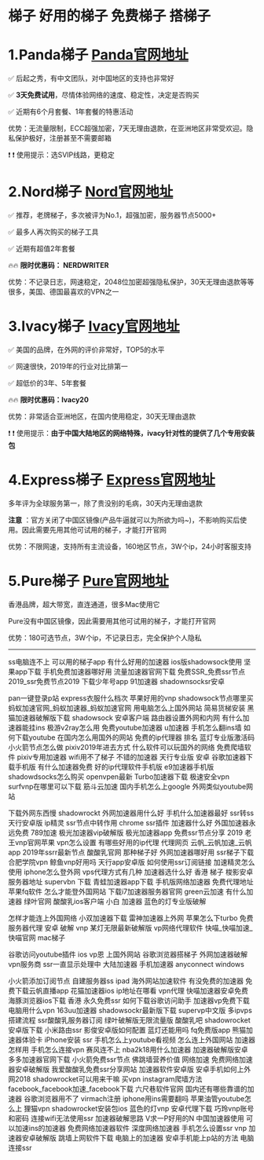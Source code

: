 # 梯子 好用的梯子 免费梯子 搭梯子 


# 1.Panda梯子 [Panda官网地址](https://www.panhdpe.xyz/r/22216799)
✅ 后起之秀，有中文团队，对中国地区的支持也非常好

✅ **3天免费试用**，尽情体验网络的速度、稳定性，决定是否购买

✅ 近期有6个月套餐、1年套餐的特惠活动

优势：无流量限制，ECC超强加密，7天无理由退款，在亚洲地区非常受欢迎。隐私保护极好，注册甚至不需要邮箱

❗ ❗ 使用提示：选SVIP线路，更稳定



# 2.Nord梯子   [Nord官网地址](http://get.affiliatescn.net/aff_c?offer_id=153&aff_id=38201&url_id=613&aff_click_id=github&aff_sub=gitlilu&aff_sub2=haotizi)
✅ 推荐，老牌梯子，多次被评为No.1，超强加密，服务器节点5000+

✅ 最多人再次购买的梯子工具

✅ 近期有超值2年套餐

🔥🔥 **限时优惠码： NERDWRITER**

优势：不记录日志，网速稳定，2048位加密超强隐私保护，30天无理由退款等等很多，美国、德国最喜欢的VPN之一


# 3.Ivacy梯子 [Ivacy官网地址](https://www.ivacykodi.com/easter-deal-2020/?aff=91814&data1=gitlilu&data2=haotizi)
✅ 美国的品牌，在外网的评价非常好，TOP5的水平

✅ 网速很快，2019年的行业对比排第一

✅ 超低价的3年、5年套餐

🔥🔥 **限时优惠码：Ivacy20**

优势：非常适合亚洲地区，在国内使用稳定，30天无理由退款

❗ ❗ 使用提示：**由于中国大陆地区的网络特殊，ivacy针对性的提供了几个专用安装包**


# 4.Express梯子 [Express官网地址](https://www.xvbelink.com/?a_fid=tizi_vpn&chan=gitlilu&data1=haotizi)
多年评为全球服务第一，除了贵没别的毛病，30天内无理由退款

**注意** ：官方关闭了中国区镜像(产品牛逼就可以为所欲为吗~)，不影响购买后使用。因此需要先用其他可试用的梯子，才能打开官网

优势：不限网速，支持所有主流设备，160地区节点，3W个ip，24小时客服支持



# 5.Pure梯子 [Pure官网地址](https://billing.purevpn.com/aff.php?aff=42611&data1=gitlilu&data2=haotizi)
香港品牌，超大带宽，直连通道，很多Mac使用它

Pure没有中国区镜像，因此需要用其他可试用的梯子，才能打开官网

优势：180可选节点，3W个ip，不记录日志，完全保护个人隐私







------


ss电脑连不上
可以用的梯子app
有什么好用的加速器
ios版shadowsock使用
坚果app下载
手机免费加速器哪好用
流量加速器官网下载
免费SSR_免费ssr节点2019_ssr免费节点2019
下载少年号app
91加速器
shadownsocksr安卓

pan一键登录p站
express衣服什么档次
苹果好用的vnp
shadowsock节点哪里买
蚂蚁加速官网_蚂蚁加速器_蚂蚁加速官网
用电脑怎么上国外网站
简易货梯安装
黑猫加速器破解版下载
shadowsock 安卓客户端
路由器设置外网和内网
有什么加速器能挂ins
极游v2ray怎么用
免费youtube加速器
u加速器
手机怎么翻ins墙
如何下载youtube
在国内怎么用国外的网站
免费的ip代理器 排名
蓝灯专业版激活码
小火箭节点怎么做
pixiv2019年进去方式
什么软件可以玩国外的网络
免费爬墙软件
pixiv专用加速器
wifi用不了梯子
不错的加速器
天行专业版 安卓
谷歌加速器下载手机版
有什么加速器免费
好的ip代理软件手机版
e9加速器手机版
shadowdsocks怎么购买
openvpen最新
Turbo加速器下载
极速安全vpn
surfvnp在哪里可以下载
筋斗云加速
国内手机怎么上google
外网类似youtube网站

下载外网东西慢
shadowrockt
外网加速器用什么好
手机什么加速器最好
ssr转ss
天行安卓版
ip精灵
ssr节点中转作用
chrome ssr插件
加速器什么好
外国加速器永远免费
789加速
极光加速器vip破解版
极光加速器app
免费ssr节点分享 2019
老王vnp官网苹果
vpn怎么设置
有哪些好用的ip代理
代理网页
云帆_云帆加速_云帆app
2019年ssrr最新节点
酸酸乳官网
那种梯子好
外网加速器哪好用
ssr梯子下载
合肥学院vpn
鲸鱼vnp好用吗
天行app安卓版
如何使用ssr订阅链接
加速精灵怎么使用
iphone怎么登外网
vps代理方式有几种
加速器选什么好
香港 梯子
梭影安卓服务器地址
supervbn 下载
青蛙加速器app下载
手机版网络加速器
免费代理地址
苹果fq软件
怎么才能登外国网站
下载i7加速器服务器官网
green云加速
有什么加速器
绿叶官网
酸酸乳ios客户端
小白 加速器
蓝色的灯专业版破解

怎样才能连上外国网络
小双加速器下载
雷神加速器上外网
苹果怎么下turbo
免费服务器代理
安卓 破解 vnp
某灯无限最新破解版
vp网络代理软件
快喵_快喵加速_快喵官网
mac梯子

谷歌访问youtube插件
ios vp恩
上国外网站
谷歌浏览器搭梯子
外网加速器破解
vpn服务商
ssr一直显示处理中
大陆加速器
手机加速器
anyconnect windows

小火箭添加订阅节点
自建服务器ss ipad
海外网站加速软件
有没免费的加速器
免费下载云帆直播app
花猫加速器ios
ip地址在哪看
vpn代理
快喵加速器安卓免费
海豚浏览器ios下载
香港 永久免费ssr
如何下载谷歌访问助手
加速器vp免费下载
电脑用什么vpn
163uu加速器
shadowsockr最新版下载
supervp中文版
多ipvps搭建流程
ssr酸酸乳服务器订阅
绿叶破解版无限流量版
酸酸乳吧
shadowrocket安卓版下载
小米路由ssr
影俊安卓版如何配置
蓝灯还能用吗
fq免费版app
熊猫加速器体验卡
iPhone安装 ssr
手机怎么上youtube看视频
怎么连上外国网站
加速器怎样用
手机怎么连接vpn
赛风连不上
nba2k18用什么加速器
加速器破解版安卓
多多加速器官网下载
小火箭免费ssr节点
佛跳墙营养价值
网络加速
免费网络加速器安卓破解版
我爱酸酸乳免费ssr分享网站
加速器软件安卓版
安卓手机如何上外网2018
shadowrocket可以用来干嘛
买vpn
instagram爬墙方法
facebook_facebook加速_facebook下载
六尺巷软件官网
国内还有哪些靠谱的加速器
谷歌浏览器用不了
virmach注册
iphone用ins需要翻吗
苹果油管youtube怎么上
狸猫vpn
shadowrocket安装包ios
蓝色的灯vnp
安卓代理下载
巧玲vnp账号和密码
连接wifi无法使用ssr
加速器破解思路
V求一P好用的N
中国加速器使用
可以加速ins的加速器
免费网络加速器软件
深度网络加速器
手机怎么设置ssr
vnp 加速器安卓破解版
跳墙上网软件下载
电脑上的加速器
安卓手机能上p站的方法
电脑连接ssr
